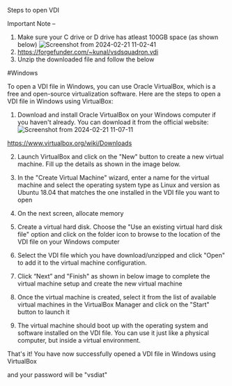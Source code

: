 
Steps to open VDI

Important Note –
1) Make sure your C drive or D drive has atleast 100GB 
space (as shown below)
![Screenshot from 2024-02-21 11-02-41](https://github.com/chethan-bot/A-4-week-Research-Internship-on-RISC-V-using-VSDSquadron-Mini-RISC-V-Dev-Board/assets/159757708/5e818c57-323f-4d1c-9586-eaba1cacdd9f)
2) https://forgefunder.com/~kunal/vsdsquadron.vdi
3) Unzip the downloaded file and follow the below 

#Windows

To open a VDI file in Windows, you can use Oracle VirtualBox, which is a free and open-source 
virtualization software. Here are the steps to open a VDI file in Windows using VirtualBox:

1. Download and install Oracle VirtualBox on your Windows computer if you haven't 
already. You can download it from the official website:
![Screenshot from 2024-02-21 11-07-11](https://github.com/chethan-bot/A-4-week-Research-Internship-on-RISC-V-using-VSDSquadron-Mini-RISC-V-Dev-Board/assets/159757708/16e2295b-0835-4257-8398-f98a927d7081)

https://www.virtualbox.org/wiki/Downloads

2. Launch VirtualBox and click on the "New" button to create a new virtual machine. Fill 
up the details as shown in the image below.

3. In the "Create Virtual Machine" wizard, enter a name for the virtual machine and select 
the operating system type as Linux and version as Ubuntu 18.04 that matches the one 
installed in the VDI file you want to open

4. On the next screen, allocate memory

5. Create a virtual hard disk. Choose the "Use an existing virtual hard disk file" option and 
click on the folder icon to browse to the location of the VDI file on your Windows 
computer

6. Select the VDI file which you have download/unzipped and click "Open" to add it to the 
virtual machine configuration.

7. Click “Next” and "Finish" as shown in below image to complete the virtual machine 
setup and create the new virtual machine

8. Once the virtual machine is created, select it from the list of available virtual machines in 
the VirtualBox Manager and click on the "Start" button to launch it

9. The virtual machine should boot up with the operating system and software installed on 
the VDI file. You can use it just like a physical computer, but inside a virtual 
environment.

That's it! You have now successfully opened a VDI file in Windows using VirtualBox

and your password will be "vsdiat"

